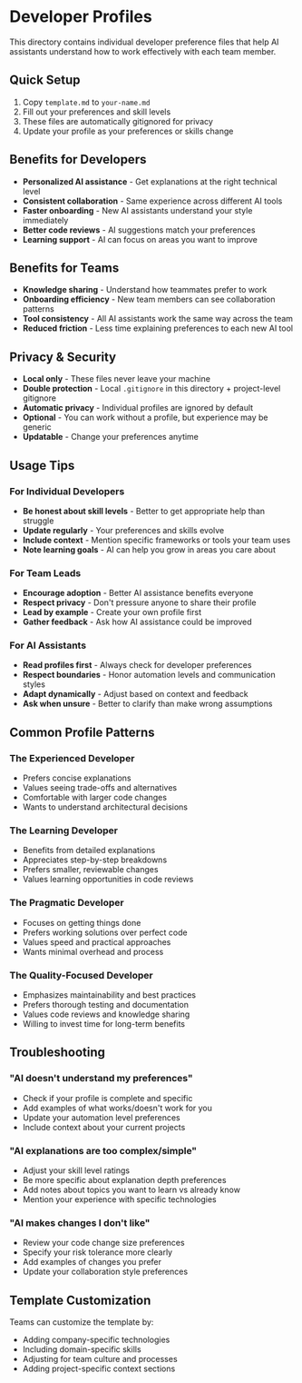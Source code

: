 # Developer Profiles

This directory contains individual developer preference files that help AI assistants understand how to work effectively with each team member.

## Quick Setup
1. Copy `template.md` to `your-name.md`
2. Fill out your preferences and skill levels
3. These files are automatically gitignored for privacy
4. Update your profile as your preferences or skills change

## Benefits for Developers
- **Personalized AI assistance** - Get explanations at the right technical level
- **Consistent collaboration** - Same experience across different AI tools
- **Faster onboarding** - New AI assistants understand your style immediately
- **Better code reviews** - AI suggestions match your preferences
- **Learning support** - AI can focus on areas you want to improve

## Benefits for Teams
- **Knowledge sharing** - Understand how teammates prefer to work
- **Onboarding efficiency** - New team members can see collaboration patterns
- **Tool consistency** - All AI assistants work the same way across the team
- **Reduced friction** - Less time explaining preferences to each new AI tool

## Privacy & Security
- **Local only** - These files never leave your machine
- **Double protection** - Local `.gitignore` in this directory + project-level gitignore
- **Automatic privacy** - Individual profiles are ignored by default
- **Optional** - You can work without a profile, but experience may be generic
- **Updatable** - Change your preferences anytime

## Usage Tips

### For Individual Developers
- **Be honest about skill levels** - Better to get appropriate help than struggle
- **Update regularly** - Your preferences and skills evolve
- **Include context** - Mention specific frameworks or tools your team uses
- **Note learning goals** - AI can help you grow in areas you care about

### For Team Leads
- **Encourage adoption** - Better AI assistance benefits everyone
- **Respect privacy** - Don't pressure anyone to share their profile
- **Lead by example** - Create your own profile first
- **Gather feedback** - Ask how AI assistance could be improved

### For AI Assistants
- **Read profiles first** - Always check for developer preferences
- **Respect boundaries** - Honor automation levels and communication styles
- **Adapt dynamically** - Adjust based on context and feedback
- **Ask when unsure** - Better to clarify than make wrong assumptions

## Common Profile Patterns

### The Experienced Developer
- Prefers concise explanations
- Values seeing trade-offs and alternatives
- Comfortable with larger code changes
- Wants to understand architectural decisions

### The Learning Developer
- Benefits from detailed explanations
- Appreciates step-by-step breakdowns
- Prefers smaller, reviewable changes
- Values learning opportunities in code reviews

### The Pragmatic Developer
- Focuses on getting things done
- Prefers working solutions over perfect code
- Values speed and practical approaches
- Wants minimal overhead and process

### The Quality-Focused Developer
- Emphasizes maintainability and best practices
- Prefers thorough testing and documentation
- Values code reviews and knowledge sharing
- Willing to invest time for long-term benefits

## Troubleshooting

### "AI doesn't understand my preferences"
- Check if your profile is complete and specific
- Add examples of what works/doesn't work for you
- Update your automation level preferences
- Include context about your current projects

### "AI explanations are too complex/simple"
- Adjust your skill level ratings
- Be more specific about explanation depth preferences
- Add notes about topics you want to learn vs already know
- Mention your experience with specific technologies

### "AI makes changes I don't like"
- Review your code change size preferences
- Specify your risk tolerance more clearly
- Add examples of changes you prefer
- Update your collaboration style preferences

## Template Customization

Teams can customize the template by:
- Adding company-specific technologies
- Including domain-specific skills
- Adjusting for team culture and processes
- Adding project-specific context sections
